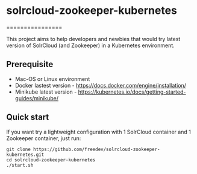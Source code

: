# solrcloud-zookeeper-kubernetes
================

This project aims to help developers and newbies that would try latest version of SolrCloud (and Zookeeper) in a Kubernetes environment.

## Prerequisite

 * Mac-OS or Linux environment
 * Docker lastest version - https://docs.docker.com/engine/installation/
 * Minikube latest version - https://kubernetes.io/docs/getting-started-guides/minikube/

## Quick start

If you want try a lightweight configuration with 1 SolrCloud container and 1 Zookeeper container, just run:

    git clone https://github.com/freedev/solrcloud-zookeeper-kubernetes.git
    cd solrcloud-zookeeper-kubernetes
    ./start.sh

